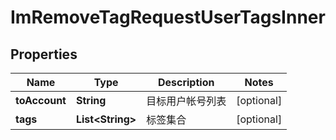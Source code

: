 

# ImRemoveTagRequestUserTagsInner


## Properties

| Name | Type | Description | Notes |
|------------ | ------------- | ------------- | -------------|
|**toAccount** | **String** | 目标用户帐号列表 |  [optional] |
|**tags** | **List&lt;String&gt;** | 标签集合 |  [optional] |



